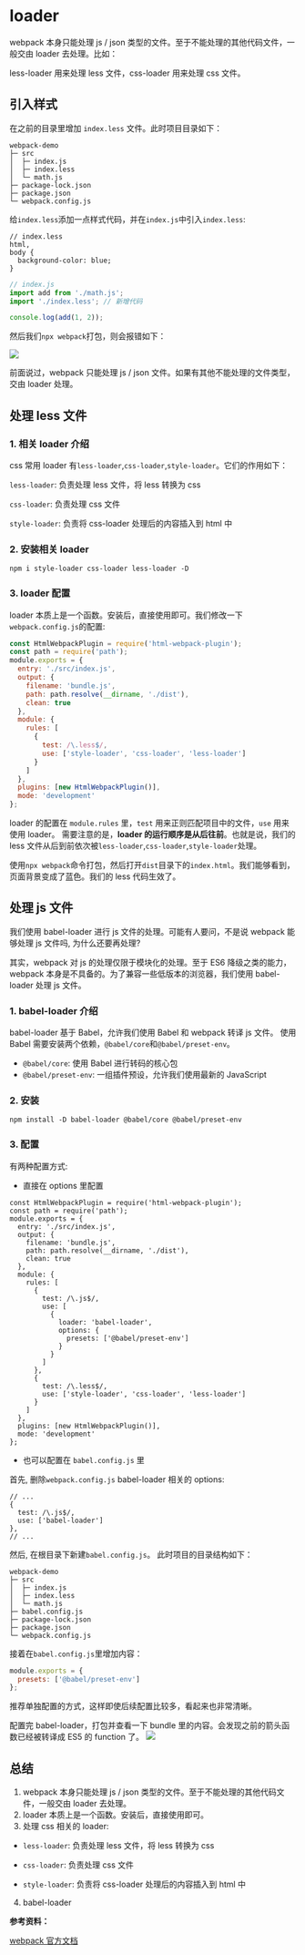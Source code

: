 <!--
 * Author  rhys.zhao
 * Date  2023-03-01 16:52:03
 * LastEditors  rhys.zhao
 * LastEditTime  2023-03-06 15:33:25
 * Description
-->

# loader

webpack 本身只能处理 js / json 类型的文件。至于不能处理的其他代码文件，一般交由 loader 去处理。比如：

less-loader 用来处理 less 文件，css-loader 用来处理 css 文件。

## 引入样式

在之前的目录里增加 `index.less` 文件。此时项目目录如下：

```
webpack-demo
├─ src
│  ├─ index.js
│  ├─ index.less
│  └─ math.js
├─ package-lock.json
├─ package.json
└─ webpack.config.js
```

给`index.less`添加一点样式代码，并在`index.js`中引入`index.less`:

```less
// index.less
html,
body {
  background-color: blue;
}
```

```js
// index.js
import add from './math.js';
import './index.less'; // 新增代码

console.log(add(1, 2));
```

然后我们`npx webpack`打包，则会报错如下：

![](../images/loader/less-error.jpeg)

前面说过，webpack 只能处理 js / json 文件。如果有其他不能处理的文件类型，交由 loader 处理。

## 处理 less 文件

### 1. 相关 loader 介绍

css 常用 loader 有`less-loader`,`css-loader`,`style-loader`。它们的作用如下：

`less-loader`: 负责处理 less 文件，将 less 转换为 css

`css-loader`: 负责处理 css 文件

`style-loader`: 负责将 css-loader 处理后的内容插入到 html 中

### 2. 安装相关 loader

```shell
npm i style-loader css-loader less-loader -D
```

### 3. loader 配置

loader 本质上是一个函数。安装后，直接使用即可。我们修改一下`webpack.config.js`的配置:

```js
const HtmlWebpackPlugin = require('html-webpack-plugin');
const path = require('path');
module.exports = {
  entry: './src/index.js',
  output: {
    filename: 'bundle.js',
    path: path.resolve(__dirname, './dist'),
    clean: true
  },
  module: {
    rules: [
      {
        test: /\.less$/,
        use: ['style-loader', 'css-loader', 'less-loader']
      }
    ]
  },
  plugins: [new HtmlWebpackPlugin()],
  mode: 'development'
};
```

loader 的配置在 `module.rules` 里，`test` 用来正则匹配项目中的文件，`use` 用来使用 loader。
需要注意的是，**loader 的运行顺序是从后往前**。也就是说，我们的 less 文件从后到前依次被`less-loader`,`css-loader`,`style-loader`处理。

使用`npx webpack`命令打包，然后打开`dist`目录下的`index.html`。我们能够看到，页面背景变成了蓝色。我们的 less 代码生效了。

## 处理 js 文件

我们使用 babel-loader 进行 js 文件的处理。可能有人要问，不是说 webpack 能够处理 js 文件吗, 为什么还要再处理?

其实，webpack 对 js 的处理仅限于模块化的处理。至于 ES6 降级之类的能力，webpack 本身是不具备的。为了兼容一些低版本的浏览器，我们使用 babel-loader 处理 js 文件。

### 1. babel-loader 介绍

babel-loader 基于 Babel，允许我们使用 Babel 和 webpack 转译 js 文件。
使用 Babel 需要安装两个依赖，`@babel/core`和`@babel/preset-env`。

- `@babel/core`: 使用 Babel 进行转码的核心包
- `@babel/preset-env`: 一组插件预设，允许我们使用最新的 JavaScript

### 2. 安装

```shell
npm install -D babel-loader @babel/core @babel/preset-env
```

### 3. 配置

有两种配置方式:

- 直接在 options 里配置

```js{12-22}
const HtmlWebpackPlugin = require('html-webpack-plugin');
const path = require('path');
module.exports = {
  entry: './src/index.js',
  output: {
    filename: 'bundle.js',
    path: path.resolve(__dirname, './dist'),
    clean: true
  },
  module: {
    rules: [
      {
        test: /\.js$/,
        use: [
          {
            loader: 'babel-loader',
            options: {
              presets: ['@babel/preset-env']
            }
          }
        ]
      },
      {
        test: /\.less$/,
        use: ['style-loader', 'css-loader', 'less-loader']
      }
    ]
  },
  plugins: [new HtmlWebpackPlugin()],
  mode: 'development'
};
```

- 也可以配置在 `babel.config.js` 里

首先, 删除`webpack.config.js` babel-loader 相关的 options:

```js{2-5}
// ...
{
  test: /\.js$/,
  use: ['babel-loader']
},
// ...

```

然后, 在根目录下新建`babel.config.js`。 此时项目的目录结构如下：

```
webpack-demo
├─ src
│  ├─ index.js
│  ├─ index.less
│  └─ math.js
├─ babel.config.js
├─ package-lock.json
├─ package.json
└─ webpack.config.js
```

接着在`babel.config.js`里增加内容：

```js
module.exports = {
  presets: ['@babel/preset-env']
};
```

推荐单独配置的方式，这样即使后续配置比较多，看起来也非常清晰。

配置完 babel-loader，打包并查看一下 bundle 里的内容。会发现之前的箭头函数已经被转译成 ES5 的 function 了。
![](../images/loader/es5.jpeg)

## 总结

1. webpack 本身只能处理 js / json 类型的文件。至于不能处理的其他代码文件，一般交由 loader 去处理。
2. loader 本质上是一个函数。安装后，直接使用即可。
3. 处理 css 相关的 loader:

- `less-loader`: 负责处理 less 文件，将 less 转换为 css

- `css-loader`: 负责处理 css 文件

- `style-loader`: 负责将 css-loader 处理后的内容插入到 html 中

4. babel-loader

**参考资料：**

[webpack 官方文档](https://webpack.docschina.org/)
